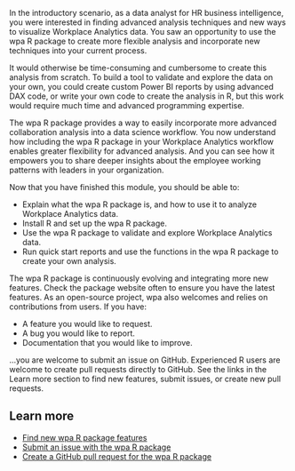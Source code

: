 In the introductory scenario, as a data analyst for HR business intelligence, you were interested in finding advanced analysis techniques and new ways to visualize Workplace Analytics data. You saw an opportunity to use the wpa R package to create more flexible analysis and incorporate new techniques into your current process.

It would otherwise be time-consuming and cumbersome to create this analysis from scratch. To build a tool to validate and explore the data on your own, you could create custom Power BI reports by using advanced DAX code, or write your own code to create the analysis in R, but this work would require much time and advanced programming expertise.

The wpa R package provides a way to easily incorporate more advanced collaboration analysis into a data science workflow. You now understand how including the wpa R package in your Workplace Analytics workflow enables greater flexibility for advanced analysis. And you can see how it empowers you to share deeper insights about the employee working patterns with leaders in your organization.

Now that you have finished this module, you should be able to:

- Explain what the wpa R package is, and how to use it to analyze Workplace Analytics data.
- Install R and set up the wpa R package.
- Use the wpa R package to validate and explore Workplace Analytics data.
- Run quick start reports and use the functions in the wpa R package to create your own analysis.

The wpa R package is continuously evolving and integrating more new features. Check the package website often to ensure you have the latest features. As an open-source project, wpa also welcomes and relies on contributions from users. If you have:

- A feature you would like to request.
- A bug you would like to report.
- Documentation that you would like to improve.

…you are welcome to submit an issue on GitHub. Experienced R users are welcome to create pull requests directly to GitHub. See the links in the Learn more section to find new features, submit issues, or create new pull requests.

## Learn more

- [Find new wpa R package features](https://microsoft.github.io/wpa/?azure-portal=true)
- [Submit an issue with the wpa R package](https://github.com/microsoft/wpa/issues?azure-portal=true)
- [Create a GitHub pull request for the wpa R package](https://github.com/microsoft/wpa/?azure-portal=true)
